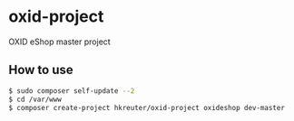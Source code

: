 # oxid-project
OXID eShop master project


## How to use

```bash
$ sudo composer self-update --2
$ cd /var/www
$ composer create-project hkreuter/oxid-project oxideshop dev-master
```
